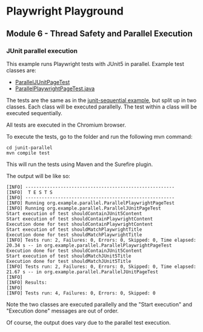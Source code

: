 # Playwright Playground
## Module 6 - Thread Safety and Parallel Execution
### JUnit parallel execution
This example runs Playwright tests with JUnit5 in parallel.
Example test classes are:
 * [ParallelJUnitPageTest](/junit-parallel/src/test/java/org/example/parallel/ParallelJUnitPageTest.java)
 * [ParallelPlaywrightPageTest.java](/junit-parallel/src/test/java/org/example/parallel/ParallelPlaywrightPageTest.java)

The tests are the same as in the [junit-sequential example](../junit-sequential/), but split up in two classes.
Each class will be executed parallelly. The test within a class will be executed sequentially.

All tests are executed in the Chromium browser.

To execute the tests, go to the folder and run the following mvn command:
```
cd junit-parallel
mvn compile test
```

This will run the tests using Maven and the Surefire plugin.

The output will be like so:
```
[INFO] -------------------------------------------------------
[INFO]  T E S T S
[INFO] -------------------------------------------------------
[INFO] Running org.example.parallel.ParallelPlaywrightPageTest
[INFO] Running org.example.parallel.ParallelJUnitPageTest
Start execution of test shouldContainJUnit5Content
Start execution of test shouldContainPlaywrightContent
Execution done for test shouldContainPlaywrightContent
Start execution of test shouldMatchPlaywrightTitle
Execution done for test shouldMatchPlaywrightTitle
[INFO] Tests run: 2, Failures: 0, Errors: 0, Skipped: 0, Time elapsed: 20.34 s -- in org.example.parallel.ParallelPlaywrightPageTest
Execution done for test shouldContainJUnit5Content
Start execution of test shouldMatchJUnit5Title
Execution done for test shouldMatchJUnit5Title
[INFO] Tests run: 2, Failures: 0, Errors: 0, Skipped: 0, Time elapsed: 21.67 s -- in org.example.parallel.ParallelJUnitPageTest
[INFO] 
[INFO] Results:
[INFO]
[INFO] Tests run: 4, Failures: 0, Errors: 0, Skipped: 0
```

Note the two classes are executed parallelly and the "Start execution" and "Execution done" messages are out of order.

Of course, the output does vary due to the parallel test execution.